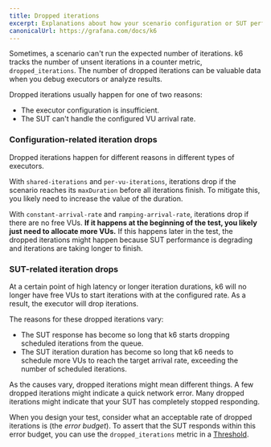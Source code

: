 ```yaml
---
title: Dropped iterations
excerpt: Explanations about how your scenario configuration or SUT performance can lead to dropped iterations
canonicalUrl: https://grafana.com/docs/k6
---
```


Sometimes, a scenario can't run the expected number of iterations.
k6 tracks the number of unsent iterations in a counter metric, `dropped_iterations`.
The number of dropped iterations can be valuable data when you debug executors or analyze results.

Dropped iterations usually happen for one of two reasons:
- The executor configuration is insufficient.
- The SUT can't handle the configured VU arrival rate.

### Configuration-related iteration drops

Dropped iterations happen for different reasons in different types of executors.

With `shared-iterations` and `per-vu-iterations`, iterations drop if the scenario reaches its `maxDuration` before all iterations finish.
To mitigate this, you likely need to increase the value of the duration.
  
With `constant-arrival-rate` and `ramping-arrival-rate`, iterations drop if there are no free VUs.
**If it happens at the beginning of the test, you likely just need to allocate more VUs.**
If this happens later in the test, the dropped iterations might happen because SUT performance is degrading and iterations are taking longer to finish.

### SUT-related iteration drops

At a certain point of high latency or longer iteration durations, k6 will no longer have free VUs to start iterations with at the configured rate.
As a result, the executor will drop iterations.

The reasons for these dropped iterations vary:
- The SUT response has become so long that k6 starts dropping scheduled iterations from the queue.
- The SUT iteration duration has become so long that k6 needs to schedule more VUs to reach the target arrival rate, exceeding the number of scheduled iterations.

As the causes vary, dropped iterations might mean different things.
A few dropped iterations might indicate a quick network error.
Many dropped iterations might indicate that your SUT has completely stopped responding.

When you design your test, consider what an acceptable rate of dropped iterations is (the _error budget_).
To assert that the SUT responds within this error budget, you can use the `dropped_iterations` metric in a [Threshold](/using-k6/thresholds).

